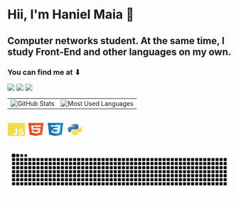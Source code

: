 # Hii, I'm Haniel Maia 👋 
## Computer networks student. At the same time, I study Front-End and other languages ​​on my own.
### You can find me at ⬇︎
<div>
  <a href="https://github.com/hanielmaia">
  <a href="https://instagram.com/haniel_maia" target="_blank"><img src="https://img.shields.io/badge/-Instagram-%23E4405F?style=for-the-badge&logo=instagram&logoColor=white" target="_blank"></a>
  <a href="mailto:hanielrosadomaia@gmail.com"><img src="https://img.shields.io/badge/-Gmail-%23333?style=for-the-badge&logo=gmail&logoColor=white" target="_blank"></a>
  <a href="https://www.linkedin.com/in/haniel-maia-b271662a8" target="_blank"><img src="https://img.shields.io/badge/-LinkedIn-%230077B5?style=for-the-badge&logo=linkedin&logoColor=white" target="_blank"></a> 
</div>


|  |  |
|-------------|--------------------|
| ![GitHub Stats](https://github-readme-stats.vercel.app/api?username=hanielmaia&show_icons=true&theme=synthwave) | ![Most Used Languages](https://github-readme-stats.vercel.app/api/top-langs/?username=hanielmaia&layout=compact&theme=synthwave) |

<div style="display: inline_block"><br>
  <img align="center" alt="Hani-Js" height="30" width="40" src="https://raw.githubusercontent.com/devicons/devicon/master/icons/javascript/javascript-plain.svg">
  <img align="center" alt="Hani-HTML" height="30" width="40" src="https://raw.githubusercontent.com/devicons/devicon/master/icons/html5/html5-original.svg">
  <img align="center" alt="Hani-CSS" height="30" width="40" src="https://raw.githubusercontent.com/devicons/devicon/master/icons/css3/css3-original.svg">
  <img align="center" alt="Hani-Python" height="30" width="40" src="https://raw.githubusercontent.com/devicons/devicon/master/icons/python/python-original.svg">
</div>
  
  ##
 

<picture>
    <source media="(prefers-color-scheme: dark)" srcset="https://raw.githubusercontent.com/hanielmaia/hanielmaia/output/github-contribution-grid-snake-dark.svg">
    <source media="(prefers-color-scheme: light)" srcset="https://raw.githubusercontent.com/hanielmaia/hanielmaia/output/github-contribution-grid-snake.svg">
    <img alt="github contribution grid snake animation" src="https://raw.githubusercontent.com/hanielmaia/hanielmaia/output/github-contribution-grid-snake.svg">
</picture>
<br><br>
